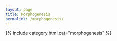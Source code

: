 ```yaml
---
layout: page
title: Morphogenesis
permalink: /morphogenesis/
---
```


{% include category.html cat="morphogenesis"  %}
